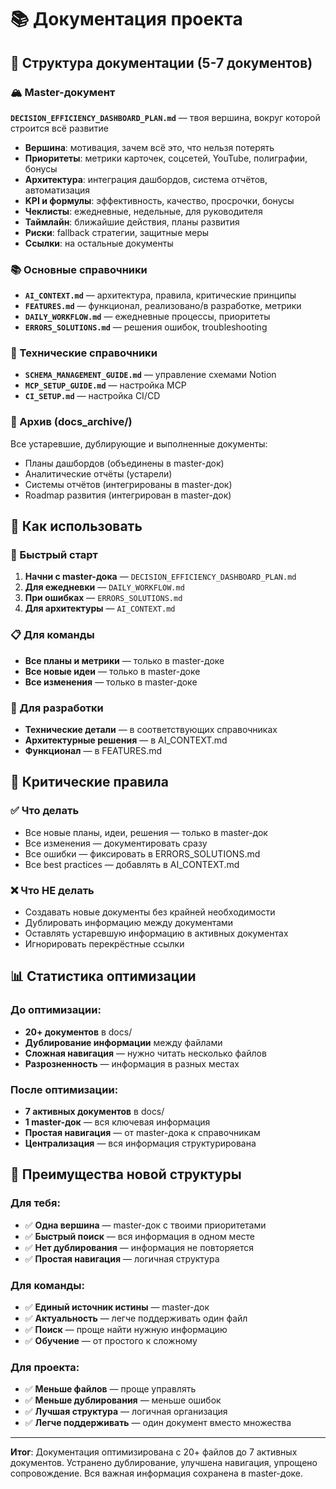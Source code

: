 # 📚 Документация проекта

## 🎯 Структура документации (5-7 документов)

### 🏔️ Master-документ
**`DECISION_EFFICIENCY_DASHBOARD_PLAN.md`** — твоя вершина, вокруг которой строится всё развитие
- **Вершина**: мотивация, зачем всё это, что нельзя потерять
- **Приоритеты**: метрики карточек, соцсетей, YouTube, полиграфии, бонусы
- **Архитектура**: интеграция дашбордов, система отчётов, автоматизация
- **KPI и формулы**: эффективность, качество, просрочки, бонусы
- **Чеклисты**: ежедневные, недельные, для руководителя
- **Таймлайн**: ближайшие действия, планы развития
- **Риски**: fallback стратегии, защитные меры
- **Ссылки**: на остальные документы

### 📚 Основные справочники
- **`AI_CONTEXT.md`** — архитектура, правила, критические принципы
- **`FEATURES.md`** — функционал, реализовано/в разработке, метрики
- **`DAILY_WORKFLOW.md`** — ежедневные процессы, приоритеты
- **`ERRORS_SOLUTIONS.md`** — решения ошибок, troubleshooting

### 🔧 Технические справочники
- **`SCHEMA_MANAGEMENT_GUIDE.md`** — управление схемами Notion
- **`MCP_SETUP_GUIDE.md`** — настройка MCP
- **`CI_SETUP.md`** — настройка CI/CD

### 📁 Архив (docs_archive/)
Все устаревшие, дублирующие и выполненные документы:
- Планы дашбордов (объединены в master-док)
- Аналитические отчёты (устарели)
- Системы отчётов (интегрированы в master-док)
- Roadmap развития (интегрирован в master-док)

## 🎯 Как использовать

### 🚀 Быстрый старт
1. **Начни с master-дока** — `DECISION_EFFICIENCY_DASHBOARD_PLAN.md`
2. **Для ежедневки** — `DAILY_WORKFLOW.md`
3. **При ошибках** — `ERRORS_SOLUTIONS.md`
4. **Для архитектуры** — `AI_CONTEXT.md`

### 📋 Для команды
- **Все планы и метрики** — только в master-доке
- **Все новые идеи** — только в master-доке
- **Все изменения** — только в master-доке

### 🔧 Для разработки
- **Технические детали** — в соответствующих справочниках
- **Архитектурные решения** — в AI_CONTEXT.md
- **Функционал** — в FEATURES.md

## 🚨 Критические правила

### ✅ Что делать
- Все новые планы, идеи, решения — только в master-док
- Все изменения — документировать сразу
- Все ошибки — фиксировать в ERRORS_SOLUTIONS.md
- Все best practices — добавлять в AI_CONTEXT.md

### ❌ Что НЕ делать
- Создавать новые документы без крайней необходимости
- Дублировать информацию между документами
- Оставлять устаревшую информацию в активных документах
- Игнорировать перекрёстные ссылки

## 📊 Статистика оптимизации

### До оптимизации:
- **20+ документов** в docs/
- **Дублирование информации** между файлами
- **Сложная навигация** — нужно читать несколько файлов
- **Разрозненность** — информация в разных местах

### После оптимизации:
- **7 активных документов** в docs/
- **1 master-док** — вся ключевая информация
- **Простая навигация** — от master-дока к справочникам
- **Централизация** — вся информация структурирована

## 🎯 Преимущества новой структуры

### Для тебя:
- ✅ **Одна вершина** — master-док с твоими приоритетами
- ✅ **Быстрый поиск** — вся информация в одном месте
- ✅ **Нет дублирования** — информация не повторяется
- ✅ **Простая навигация** — логичная структура

### Для команды:
- ✅ **Единый источник истины** — master-док
- ✅ **Актуальность** — легче поддерживать один файл
- ✅ **Поиск** — проще найти нужную информацию
- ✅ **Обучение** — от простого к сложному

### Для проекта:
- ✅ **Меньше файлов** — проще управлять
- ✅ **Меньше дублирования** — меньше ошибок
- ✅ **Лучшая структура** — логичная организация
- ✅ **Легче поддерживать** — один документ вместо множества

---

**Итог**: Документация оптимизирована с 20+ файлов до 7 активных документов. Устранено дублирование, улучшена навигация, упрощено сопровождение. Вся важная информация сохранена в master-доке. 